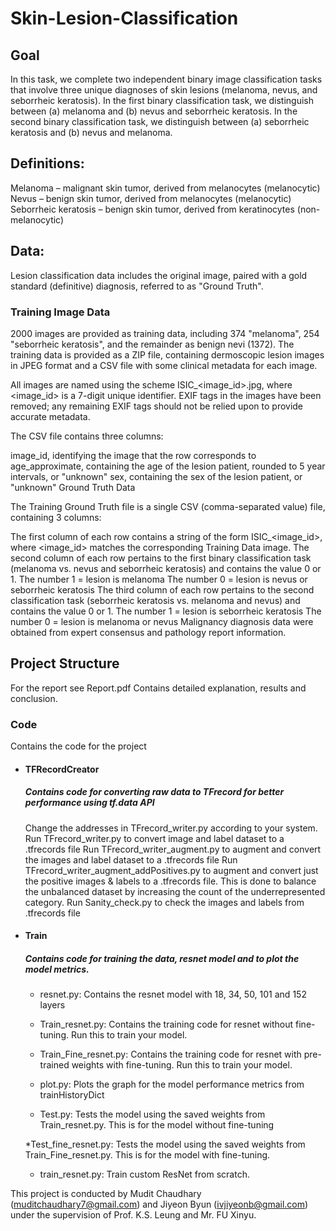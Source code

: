 # Skin-Lesion-Classification

## Goal 
In this task, we complete two independent binary image classification tasks that involve three unique diagnoses of skin lesions (melanoma, nevus, and seborrheic keratosis). In the first binary classification task, we distinguish between (a) melanoma and (b) nevus and seborrheic keratosis. In the second binary classification task, we distinguish between (a) seborrheic keratosis and (b) nevus and melanoma.

## Definitions:

Melanoma – malignant skin tumor, derived from melanocytes (melanocytic)
Nevus – benign skin tumor, derived from melanocytes (melanocytic)
Seborrheic keratosis – benign skin tumor, derived from keratinocytes (non-melanocytic)

## Data:
Lesion classification data includes the original image, paired with a gold standard (definitive) diagnosis, referred to as "Ground Truth".

### Training Image Data

2000 images are provided as training data, including 374 "melanoma", 254 "seborrheic keratosis", and the remainder as benign nevi (1372). The training data is provided as a ZIP file, containing dermoscopic lesion images in JPEG format and a CSV file with some clinical metadata for each image.

All images are named using the scheme ISIC_<image_id>.jpg, where <image_id> is a 7-digit unique identifier. EXIF tags in the images have been removed; any remaining EXIF tags should not be relied upon to provide accurate metadata.

The CSV file contains three columns:

image_id, identifying the image that the row corresponds to
age_approximate, containing the age of the lesion patient, rounded to 5 year intervals, or "unknown"
sex, containing the sex of the lesion patient, or "unknown"
Ground Truth Data

The Training Ground Truth file is a single CSV (comma-separated value) file, containing 3 columns:

The first column of each row contains a string of the form ISIC_<image_id>, where <image_id> matches the corresponding Training Data image.
The second column of each row pertains to the first binary classification task (melanoma vs. nevus and seborrheic keratosis) and contains the value 0 or 1.
The number 1 = lesion is melanoma
The number 0 = lesion is nevus or seborrheic keratosis
The third column of each row pertains to the second classification task (seborrheic keratosis vs. melanoma and nevus) and contains the value 0 or 1.
The number 1 = lesion is seborrheic keratosis
The number 0 = lesion is melanoma or nevus
Malignancy diagnosis data were obtained from expert consensus and pathology report information.
## Project Structure
For the report see Report.pdf
Contains detailed explanation, results and conclusion.
### Code
Contains the code for the project

* #### TFRecordCreator
    ##### Contains code for converting raw data to TFrecord for better performance using tf.data API
    Change the addresses in TFrecord_writer.py according to your system.
    Run TFrecord_writer.py to convert image and label dataset to a .tfrecords file
    Run TFrecord\_writer\_augment.py to augment and convert the images and label dataset to a .tfrecords file
    Run TFrecord\_writer\_augment\_addPositives.py to augment and convert just the positive images & labels to a .tfrecords file. This is done to balance the unbalanced dataset by increasing the count of the underrepresented category.
    Run Sanity\_check.py to check the images and labels from .tfrecords file 

* #### Train
    ##### Contains code for training the data, resnet model and to plot the model metrics.
    * resnet.py: Contains the resnet model with 18, 34, 50, 101 and 152 layers

    * Train\_resnet.py: Contains the training code for resnet without fine-tuning. Run this to train your model.
    
    * Train\_Fine\_resnet.py: Contains the training code for resnet with pre-trained weights with fine-tuning. Run this to train your model.
    
    * plot.py: Plots the graph for the model performance metrics from trainHistoryDict

    * Test.py: Tests the model using the saved weights from Train\_resnet.py. This is for the model without fine-tuning

    *Test\_fine\_resnet.py: Tests the model using the saved weights from Train\_Fine\_resnet.py. This is for the model with fine-tuning.

    * train_resnet.py: Train custom ResNet from scratch.

This project is conducted by Mudit Chaudhary (muditchaudhary7@gmail.com) and Jiyeon Byun (ivjiyeonb@gmail.com) under the supervision of Prof. K.S. Leung and Mr. FU Xinyu.
